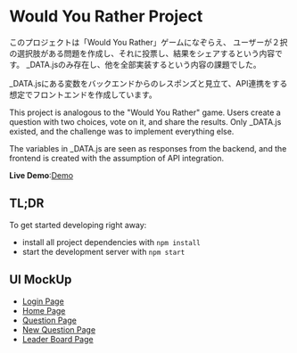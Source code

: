 # Would You Rather Project

このプロジェクトは「Would You Rather」ゲームになぞらえ、
ユーザーが２択の選択肢がある問題を作成し、それに投票し、結果をシェアするという内容です。
_DATA.jsのみ存在し、他を全部実装するという内容の課題でした。

_DATA.jsにある変数をバックエンドからのレスポンズと見立て、API連携をする想定でフロントエンドを作成しています。

This project is analogous to the "Would You Rather" game.
Users create a question with two choices, vote on it, and share the results.
Only _DATA.js existed, and the challenge was to implement everything else.

The variables in _DATA.js are seen as responses from the backend, and the frontend is created with the assumption of API integration.

**Live Demo**:[Demo](https://nostalgic-sammet-63456b.netlify.app/)

## TL;DR

To get started developing right away:

* install all project dependencies with `npm install`
* start the development server with `npm start`

## UI MockUp

* [Login Page](https://www.figma.com/proto/YHg85xWZxVEdVyXlJSFPMo/Untitled?node-id=1%3A2&scaling=min-zoom&page-id=0%3A1)
* [Home Page](https://www.figma.com/proto/YHg85xWZxVEdVyXlJSFPMo/Untitled?node-id=10%3A80&scaling=min-zoom&page-id=10%3A69)
* [Question Page](https://www.figma.com/proto/YHg85xWZxVEdVyXlJSFPMo/Untitled?node-id=10%3A33&scaling=min-zoom&page-id=1%3A3)
* [New Question Page](https://www.figma.com/proto/YHg85xWZxVEdVyXlJSFPMo/Untitled?node-id=10%3A51&scaling=min-zoom&page-id=1%3A4)
* [Leader Board Page](https://www.figma.com/proto/YHg85xWZxVEdVyXlJSFPMo/Untitled?node-id=10%3A57&scaling=min-zoom&page-id=1%3A5)
